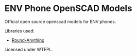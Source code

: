 # ENV Phone OpenSCAD Models

Official open source openscad models for ENV phones.

Libraries used:

- [Round-Anything](https://github.com/Irev-Dev/Round-Anything)

Licensed under WTFPL.
